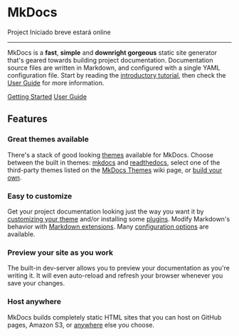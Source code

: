 # MkDocs

Project Iniciado breve estará online

---

MkDocs is a **fast**, **simple** and **downright gorgeous** static site
generator that's geared towards building project documentation. Documentation
source files are written in Markdown, and configured with a single YAML
configuration file. Start by reading the [introductory tutorial], then check the
[User Guide] for more information.

[introductory tutorial]: getting-started.md
[User Guide]: user-guide/README.md

<div class="text-center">
<a href="getting-started/" class="btn btn-primary" role="button">Getting Started</a>
<a href="user-guide/" class="btn btn-primary" role="button">User Guide</a>
</div>

<div class="jumbotron">
<h2 class="display-4 text-center">Features</h2>

<div class="row">
  <div class="col-sm-6">
    <div class="card">
      <div class="card-body">
        <h3 class="card-title">Great themes available</h3>
        <p class="card-text">
            There's a stack of good looking <a
            href="user-guide/choosing-your-theme">themes</a> available for
            MkDocs. Choose between the built in themes: <a
            href="user-guide/choosing-your-theme/#mkdocs">mkdocs</a> and <a
            href="user-guide/choosing-your-theme/#readthedocs">readthedocs</a>,
            select one of the third-party themes listed on the <a
            href="https://github.com/mkdocs/mkdocs/wiki/MkDocs-Themes">MkDocs
            Themes</a> wiki page, or <a href="dev-guide/themes/">build your
            own</a>.
        </p>
      </div>
    </div>
  </div>
  <div class="col-sm-6">
    <div class="card">
      <div class="card-body">
        <h3 class="card-title">Easy to customize</h3>
        <p class="card-text">
            Get your project documentation looking just the way you want it by
            <a href="user-guide/customizing-your-theme/">customizing your
            theme</a> and/or installing some <a
            href="user-guide/configuration/#plugins">plugins</a>. Modify
            Markdown's behavior with <a
            href="user-guide/configuration/#markdown_extensions">Markdown
            extensions</a>. Many <a
            href="user-guide/configuration/">configuration options</a> are
            available.
        </p>
      </div>
    </div>
  </div>
</div>

<div class="row">
  <div class="col-sm-6">
    <div class="card">
      <div class="card-body">
        <h3 class="card-title">Preview your site as you work</h3>
        <p class="card-text">
            The built-in dev-server allows you to preview your documentation
            as you're writing it. It will even auto-reload and refresh your
            browser whenever you save your changes.
        </p>
      </div>
    </div>
  </div>
  <div class="col-sm-6">
    <div class="card">
      <div class="card-body">
        <h3 class="card-title">Host anywhere</h3>
        <p class="card-text">
            MkDocs builds completely static HTML sites that you can host on
            GitHub pages, Amazon S3, or <a
            href="user-guide/deploying-your-docs/">anywhere</a> else you
            choose.
        </p>
      </div>
    </div>
  </div>
</div>
</div>
